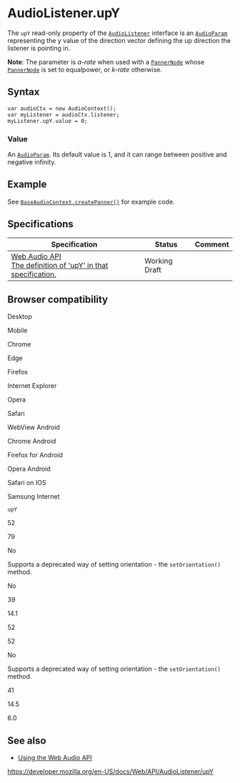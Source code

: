 # AudioListener.upY

The `upY` read-only property of the [`AudioListener`](../audiolistener) interface is an [`AudioParam`](../audioparam) representing the y value of the direction vector defining the up direction the listener is pointing in.

**Note**: The parameter is _a-rate_ when used with a [`PannerNode`](../pannernode) whose [`PannerNode`](../pannernode/panningmodel) is set to equalpower, or _k-rate_ otherwise.

## Syntax

    var audioCtx = new AudioContext();
    var myListener = audioCtx.listener;
    myListener.upY.value = 0;

### Value

An [`AudioParam`](../audioparam). Its default value is 1, and it can range between positive and negative infinity.

## Example

See [`BaseAudioContext.createPanner()`](../baseaudiocontext/createpanner#example) for example code.

## Specifications

<table><thead><tr class="header"><th>Specification</th><th>Status</th><th>Comment</th></tr></thead><tbody><tr class="odd"><td><a href="https://webaudio.github.io/web-audio-api/#dom-audiolistener-upy">Web Audio API<br />
<span class="small">The definition of 'upY' in that specification.</span></a></td><td><span class="spec-wd">Working Draft</span></td><td></td></tr></tbody></table>

## Browser compatibility

Desktop

Mobile

Chrome

Edge

Firefox

Internet Explorer

Opera

Safari

WebView Android

Chrome Android

Firefox for Android

Opera Android

Safari on IOS

Samsung Internet

`upY`

52

79

No

Supports a deprecated way of setting orientation - the `setOrientation()` method.

No

39

14.1

52

52

No

Supports a deprecated way of setting orientation - the `setOrientation()` method.

41

14.5

6.0

## See also

- [Using the Web Audio API](../web_audio_api/using_web_audio_api)

<a href="https://developer.mozilla.org/en-US/docs/Web/API/AudioListener/upY" class="_attribution-link">https://developer.mozilla.org/en-US/docs/Web/API/AudioListener/upY</a>
